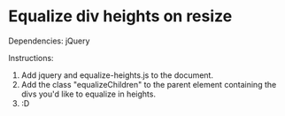 # Equalize div heights on resize

Dependencies: jQuery

Instructions: 
1. Add jquery and equalize-heights.js to the document. 
2. Add the class "equalizeChildren" to the parent element containing the divs you'd like to equalize in heights. 
3. :D
